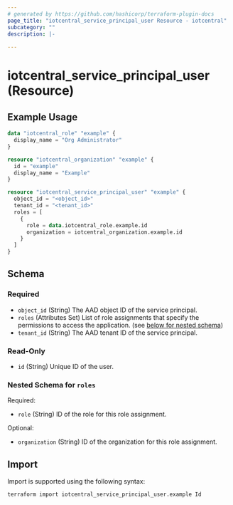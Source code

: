 ```yaml
---
# generated by https://github.com/hashicorp/terraform-plugin-docs
page_title: "iotcentral_service_principal_user Resource - iotcentral"
subcategory: ""
description: |-
  
---
```


# iotcentral_service_principal_user (Resource)



## Example Usage

```terraform
data "iotcentral_role" "example" {
  display_name = "Org Administrator"
}

resource "iotcentral_organization" "example" {
  id = "example"
  display_name = "Example"
}

resource "iotcentral_service_principal_user" "example" {
  object_id = "<object_id>"
  tenant_id = "<tenant_id>"
  roles = [ 
    {
      role = data.iotcentral_role.example.id
      organization = iotcentral_organization.example.id 
    }
  ]
}
```

<!-- schema generated by tfplugindocs -->
## Schema

### Required

- `object_id` (String) The AAD object ID of the service principal.
- `roles` (Attributes Set) List of role assignments that specify the permissions to access the application. (see [below for nested schema](#nestedatt--roles))
- `tenant_id` (String) The AAD tenant ID of the service principal.

### Read-Only

- `id` (String) Unique ID of the user.

<a id="nestedatt--roles"></a>
### Nested Schema for `roles`

Required:

- `role` (String) ID of the role for this role assignment.

Optional:

- `organization` (String) ID of the organization for this role assignment.

## Import

Import is supported using the following syntax:

```shell
terraform import iotcentral_service_principal_user.example Id
```
